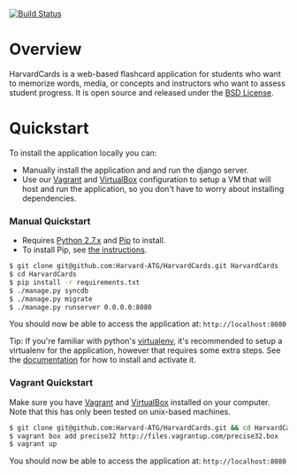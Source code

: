 [![Build Status](https://travis-ci.org/Harvard-ATG/HarvardCards.png?branch=dev)](https://travis-ci.org/Harvard-ATG/HarvardCards)

# Overview

HarvardCards is a web-based flashcard application for students who want to memorize words, media, or concepts and instructors who want to assess student progress. It is open source and released under the [BSD License](https://github.com/Harvard-ATG/HarvardCards/blob/master/LICENSE).

# Quickstart

To  install the application locally you can:
- Manually install the application and and run the django server.
- Use our [Vagrant](http://www.vagrantup.com/) and [VirtualBox](https://www.virtualbox.org/) configuration to setup a VM that will host and run the application, so you don't have to worry about installing dependencies.

### Manual Quickstart

- Requires [Python 2.7.x](http://python.org/download/releases/) and [Pip](http://www.pip-installer.org/) to install. 
- To install Pip, see [the instructions](http://www.pip-installer.org/en/latest/installing.html).

```sh
$ git clone git@github.com:Harvard-ATG/HarvardCards.git HarvardCards
$ cd HarvardCards
$ pip install -r requirements.txt
$ ./manage.py syncdb
$ ./manage.py migrate
$ ./manage.py runserver 0.0.0.0:8080
```

You should now be able to access the application at: ```http://localhost:8080```

Tip: If you're familiar with python's [virtualenv](https://pypi.python.org/pypi/virtualenv), it's recommended to setup a virtualenv for the application, however that requires some extra steps. See the [documentation](http://virtualenv.readthedocs.org/en/latest/virtualenv.html#installation) for how to install and activate it.

### Vagrant Quickstart

Make sure you have [Vagrant](http://www.vagrantup.com/) and [VirtualBox](https://www.virtualbox.org/) installed on your computer. Note that this has only been tested on unix-based machines.

```sh
$ git clone git@github.com:Harvard-ATG/HarvardCards.git && cd HarvardCards
$ vagrant box add precise32 http://files.vagrantup.com/precise32.box
$ vagrant up
```

You should now be able to access the application at: ```http://localhost:8080```
